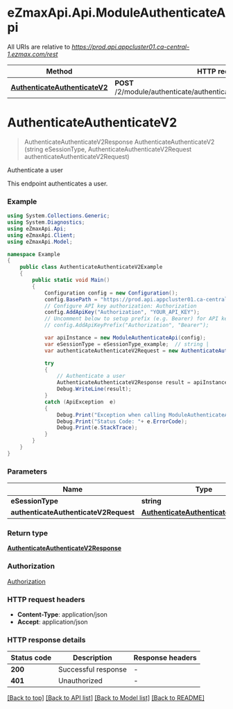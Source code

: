 # eZmaxApi.Api.ModuleAuthenticateApi

All URIs are relative to *https://prod.api.appcluster01.ca-central-1.ezmax.com/rest*

Method | HTTP request | Description
------------- | ------------- | -------------
[**AuthenticateAuthenticateV2**](ModuleAuthenticateApi.md#authenticateauthenticatev2) | **POST** /2/module/authenticate/authenticate/ezsignuser/{eSessionType} | Authenticate a user


<a name="authenticateauthenticatev2"></a>
# **AuthenticateAuthenticateV2**
> AuthenticateAuthenticateV2Response AuthenticateAuthenticateV2 (string eSessionType, AuthenticateAuthenticateV2Request authenticateAuthenticateV2Request)

Authenticate a user

This endpoint authenticates a user.

### Example
```csharp
using System.Collections.Generic;
using System.Diagnostics;
using eZmaxApi.Api;
using eZmaxApi.Client;
using eZmaxApi.Model;

namespace Example
{
    public class AuthenticateAuthenticateV2Example
    {
        public static void Main()
        {
            Configuration config = new Configuration();
            config.BasePath = "https://prod.api.appcluster01.ca-central-1.ezmax.com/rest";
            // Configure API key authorization: Authorization
            config.AddApiKey("Authorization", "YOUR_API_KEY");
            // Uncomment below to setup prefix (e.g. Bearer) for API key, if needed
            // config.AddApiKeyPrefix("Authorization", "Bearer");

            var apiInstance = new ModuleAuthenticateApi(config);
            var eSessionType = eSessionType_example;  // string | 
            var authenticateAuthenticateV2Request = new AuthenticateAuthenticateV2Request(); // AuthenticateAuthenticateV2Request | 

            try
            {
                // Authenticate a user
                AuthenticateAuthenticateV2Response result = apiInstance.AuthenticateAuthenticateV2(eSessionType, authenticateAuthenticateV2Request);
                Debug.WriteLine(result);
            }
            catch (ApiException  e)
            {
                Debug.Print("Exception when calling ModuleAuthenticateApi.AuthenticateAuthenticateV2: " + e.Message );
                Debug.Print("Status Code: "+ e.ErrorCode);
                Debug.Print(e.StackTrace);
            }
        }
    }
}
```

### Parameters

Name | Type | Description  | Notes
------------- | ------------- | ------------- | -------------
 **eSessionType** | **string**|  | 
 **authenticateAuthenticateV2Request** | [**AuthenticateAuthenticateV2Request**](AuthenticateAuthenticateV2Request.md)|  | 

### Return type

[**AuthenticateAuthenticateV2Response**](AuthenticateAuthenticateV2Response.md)

### Authorization

[Authorization](../README.md#Authorization)

### HTTP request headers

 - **Content-Type**: application/json
 - **Accept**: application/json


### HTTP response details
| Status code | Description | Response headers |
|-------------|-------------|------------------|
| **200** | Successful response |  -  |
| **401** | Unauthorized |  -  |

[[Back to top]](#) [[Back to API list]](../README.md#documentation-for-api-endpoints) [[Back to Model list]](../README.md#documentation-for-models) [[Back to README]](../README.md)

